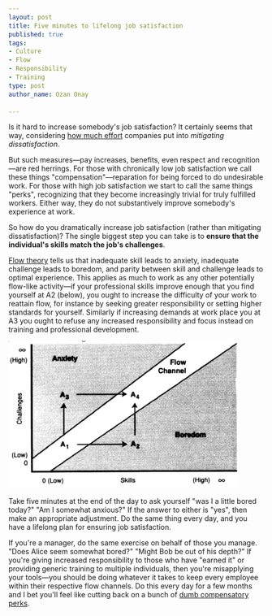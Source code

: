```yaml
--- 
layout: post
title: Five minutes to lifelong job satisfaction
published: true
tags: 
- Culture
- Flow
- Responsibility
- Training
type: post
author_name: Ozan Onay

---
```


Is it hard to increase somebody's job satisfaction? It certainly seems that way, considering <a href="http://www.businessinsider.com/10-company-perks-that-will-make-you-insanely-jealous-2010-7?op=1">how much effort</a> companies put into <em>mitigating dissatisfaction</em>.

But such measures—pay increases, benefits, even respect and recognition—are red herrings. For those with chronically low job satisfaction we call these things "compensation"—reparation for being forced to do undesirable work. For those with high job satisfaction we start to call the same things "perks", recognizing that they become increasingly trivial for truly fulfilled workers. Either way, they do not substantively improve somebody's experience at work.

So how do you dramatically increase job satisfaction (rather than mitigating dissatisfaction)? The single biggest step you can take is to <strong>ensure that the individual's skills match the job's challenges</strong>.

<a href="http://en.wikipedia.org/wiki/Flow_(psychology)">Flow theory</a> tells us that inadequate skill leads to anxiety, inadequate challenge leads to boredom, and parity between skill and challenge leads to optimal experience. This applies as much to work as any other potentially flow-like activity—if your professional skills improve enough that you find yourself at A2 (below), you ought to increase the difficulty of your work to reattain flow, for instance by seeking greater responsibility or setting higher standards for yourself. Similarly if increasing demands at work place you at A3 you ought to refuse any increased responsibility and focus instead on training and professional development.

<div class="image">
<img src="/images/skills-v-challenges.png" />
</div>

Take five minutes at the end of the day to ask yourself "was I a little bored today?" "Am I somewhat anxious?" If the answer to either is "yes", then make an appropriate adjustment. Do the same thing every day, and you have a lifelong plan for ensuring job satisfaction.

If you're a manager, do the same exercise on behalf of those you manage. "Does Alice seem somewhat bored?" "Might Bob be out of his depth?" If you're giving increased responsibility to those who have "earned it" or providing generic training to multiple individuals, then you're misapplying your tools—you should be doing whatever it takes to keep every employee within their respective flow channels. Do this every day for a few months and I bet you'll feel like cutting back on a bunch of <a href="http://gawker.com/5818555/ridiculous-tech-company-perks-are-back-in-style">dumb compensatory perks</a>.
